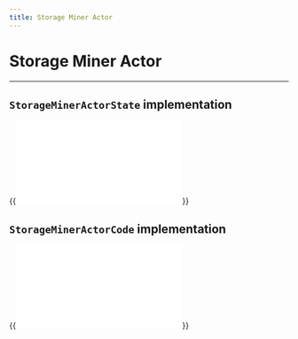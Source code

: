 ```yaml
---
title: Storage Miner Actor
---
```


# Storage Miner Actor
---

## `StorageMinerActorState` implementation

{{<embed src="/modules/actors/builtin/miner/miner_state.go"  lang="go" >}}

## `StorageMinerActorCode` implementation

{{<embed src="/modules/actors/builtin/miner/miner_actor.go"  lang="go" >}}
